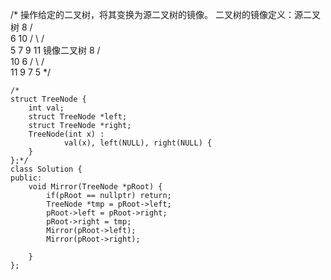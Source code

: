/*
操作给定的二叉树，将其变换为源二叉树的镜像。
二叉树的镜像定义：源二叉树
            8
           /  \
          6   10
         / \  / \
        5   7 9 11
        镜像二叉树
             8
           /   \
          10    6
         / \   / \
        11  9 7   5
*/

``` 
/*
struct TreeNode {
	int val;
	struct TreeNode *left;
	struct TreeNode *right;
	TreeNode(int x) :
			val(x), left(NULL), right(NULL) {
	}
};*/
class Solution {
public:
    void Mirror(TreeNode *pRoot) {
        if(pRoot == nullptr) return;
        TreeNode *tmp = pRoot->left;
        pRoot->left = pRoot->right;
        pRoot->right = tmp;
        Mirror(pRoot->left);
        Mirror(pRoot->right);
        
    }
};
```
